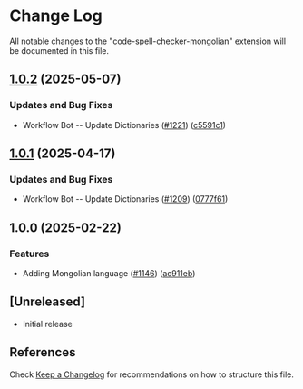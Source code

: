 # Change Log

All notable changes to the "code-spell-checker-mongolian" extension will be documented in this file.

## [1.0.2](https://github.com/streetsidesoftware/vscode-cspell-dict-extensions/compare/code-spell-checker-mongolian@1.0.1...code-spell-checker-mongolian@1.0.2) (2025-05-07)


### Updates and Bug Fixes

* Workflow Bot -- Update Dictionaries ([#1221](https://github.com/streetsidesoftware/vscode-cspell-dict-extensions/issues/1221)) ([c5591c1](https://github.com/streetsidesoftware/vscode-cspell-dict-extensions/commit/c5591c1c251f2b863c40d53ec56ae6f501caf569))

## [1.0.1](https://github.com/streetsidesoftware/vscode-cspell-dict-extensions/compare/code-spell-checker-mongolian@1.0.0...code-spell-checker-mongolian@1.0.1) (2025-04-17)


### Updates and Bug Fixes

* Workflow Bot -- Update Dictionaries ([#1209](https://github.com/streetsidesoftware/vscode-cspell-dict-extensions/issues/1209)) ([0777f61](https://github.com/streetsidesoftware/vscode-cspell-dict-extensions/commit/0777f61545e284db4b7522b995b732ae2b7037e8))

## 1.0.0 (2025-02-22)


### Features

* Adding Mongolian language ([#1146](https://github.com/streetsidesoftware/vscode-cspell-dict-extensions/issues/1146)) ([ac911eb](https://github.com/streetsidesoftware/vscode-cspell-dict-extensions/commit/ac911eb5eef4034c38f77670fa05676f8f6f1214))

## [Unreleased]

- Initial release

## References

Check [Keep a Changelog](http://keepachangelog.com/) for recommendations on how to structure this file.
